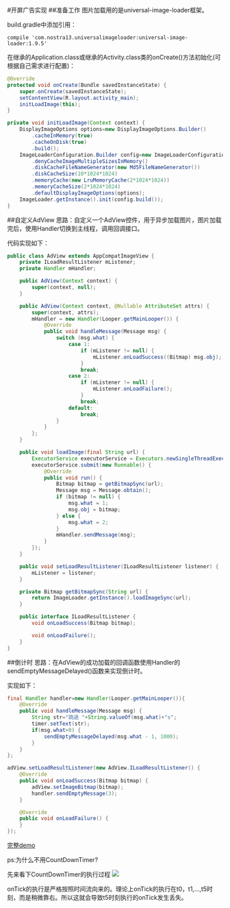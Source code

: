 ﻿#开屏广告实现
##准备工作
图片加载用的是universal-image-loader框架。

build.gradle中添加引用：

```
compile 'com.nostra13.universalimageloader:universal-image-loader:1.9.5'
```

在继承的Application.class或继承的Activity.class类的onCreate()方法初始化(可根据自己需求进行配置)：

```java
@Override
protected void onCreate(Bundle savedInstanceState) {
    super.onCreate(savedInstanceState);
    setContentView(R.layout.activity_main);
    initLoadImage(this);
}

private void initLoadImage(Context context) {
    DisplayImageOptions options=new DisplayImageOptions.Builder()
        .cacheInMemory(true)
        .cacheOnDisk(true)
        .build();
    ImageLoaderConfiguration.Builder config=new ImageLoaderConfiguration.Builder(context)
        .denyCacheImageMultipleSizesInMemory()
        .diskCacheFileNameGenerator(new Md5FileNameGenerator())
        .diskCacheSize(10*1024*1024)
        .memoryCache(new LruMemoryCache(2*1024*1024))
        .memoryCacheSize(2*1024*1024)
        .defaultDisplayImageOptions(options);
    ImageLoader.getInstance().init(config.build());
}
```

##自定义AdView
思路：自定义一个AdView控件，用于异步加载图片，图片加载完后，使用Handler切换到主线程，调用回调接口。

代码实现如下：

```java
public class AdView extends AppCompatImageView {
    private ILoadResultListener mListener;
    private Handler mHandler;

    public AdView(Context context) {
        super(context, null);
    }

    public AdView(Context context, @Nullable AttributeSet attrs) {
        super(context, attrs);
        mHandler = new Handler(Looper.getMainLooper()) {
            @Override
            public void handleMessage(Message msg) {
                switch (msg.what) {
                    case 1:
                        if (mListener != null) {
                            mListener.onLoadSuccess((Bitmap) msg.obj);
                        }
                        break;
                    case 2:
                        if (mListener != null) {
                            mListener.onLoadFailure();
                        }
                        break;
                    default:
                        break;
                }
            }
        };
    }

    public void loadImage(final String url) {
        ExecutorService executorService = Executors.newSingleThreadExecutor();
        executorService.submit(new Runnable() {
            @Override
            public void run() {
                Bitmap bitmap = getBitmapSync(url);
                Message msg = Message.obtain();
                if (bitmap != null) {
                    msg.what = 1;
                    msg.obj = bitmap;
                } else {
                    msg.what = 2;
                }
                mHandler.sendMessage(msg);
            }
        });
    }

    public void setLoadResultListener(ILoadResultListener listener) {
        mListener = listener;
    }

    private Bitmap getBitmapSync(String url) {
        return ImageLoader.getInstance().loadImageSync(url);
    }

    public interface ILoadResultListener {
        void onLoadSuccess(Bitmap bitmap);

        void onLoadFailure();
    }
}
```

##倒计时
思路：在AdView的成功加载的回调函数使用Handler的sendEmptyMessageDelayed()函数来实现倒计时。

实现如下：

```java
final Handler handler=new Handler(Looper.getMainLooper()){
    @Override
    public void handleMessage(Message msg) {
        String str="跳過 "+String.valueOf(msg.what)+"s";
        timer.setText(str);
        if(msg.what>0) {
            sendEmptyMessageDelayed(msg.what - 1, 1000);
        }
    }
};

adView.setLoadResultListener(new AdView.ILoadResultListener() {
    @Override
    public void onLoadSuccess(Bitmap bitmap) {
        adView.setImageBitmap(bitmap);
        handler.sendEmptyMessage(3);
    }

    @Override
    public void onLoadFailure() {
    }
});
```

<a href="https://github.com/wslaimin/AdView.git">完整demo</a>

ps:为什么不用CountDownTimer?

先来看下CountDownTimer的执行过程
![](https://www.github.com/wslaimin/blog/raw/master/pics/onTick.png)

onTick的执行是严格按照时间流向来的。理论上onTick的执行在t0，t1,...,t5时刻，而是稍微靠右。所以这就会导致t5时刻执行的onTick发生丢失。

